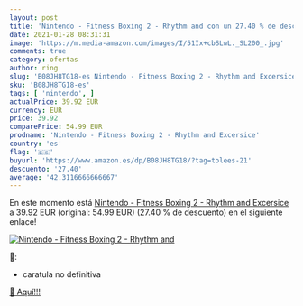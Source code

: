 ```yaml
---
layout: post
title: 'Nintendo - Fitness Boxing 2 - Rhythm and con un 27.40 % de descuento'
date: 2021-01-28 08:31:31
image: 'https://m.media-amazon.com/images/I/51Ix+cbSLwL._SL200_.jpg'
comments: true
category: ofertas
author: ring
slug: 'B08JH8TG18-es Nintendo - Fitness Boxing 2 - Rhythm and Excersice'
sku: 'B08JH8TG18-es'
tags: [ 'nintendo', ]
actualPrice: 39.92 EUR
currency: EUR
price: 39.92
comparePrice: 54.99 EUR
prodname: 'Nintendo - Fitness Boxing 2 - Rhythm and Excersice'
country: 'es'
flag: '🇪🇸'
buyurl: 'https://www.amazon.es/dp/B08JH8TG18/?tag=tolees-21'
descuento: '27.40'
average: '42.3116666666667'
---
```


En este momento está [Nintendo - Fitness Boxing 2 - Rhythm and Excersice](https://www.amazon.es/dp/B08JH8TG18/?tag=tolees-21) a 39.92 EUR (original: 54.99 EUR) (27.40 %  de descuento) en el siguiente enlace!

[![Nintendo - Fitness Boxing 2 - Rhythm and](https://m.media-amazon.com/images/I/51Ix+cbSLwL._SL200_.jpg)](https://www.amazon.es/dp/B08JH8TG18/?tag=tolees-21)

🔎:

- caratula no definitiva

[🛒 Aquí!!!](https://www.amazon.es/dp/B08JH8TG18/?tag=tolees-21)
